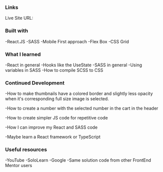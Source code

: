 ### Links 
Live Site URL: 

### Built with 

-React.JS
-SASS
-Mobile First approach
-Flex Box
-CSS Grid


### What I learned

-React in general
-Hooks like the UseState
-SASS in general
-Using variables in SASS
-How to compile SCSS to CSS

### Continued Development

-How to make thumbnails have a colored border and slightly less opacity when it's corresponding full size image is selected. 

-How to create a number with the selected number in the cart in the header

-How to create simpler JS code for repetitive code

-How I can improve my React and SASS code

-Maybe learn a React framework or TypeScript

### Useful resources 

-YouTube
-SoloLearn
-Google
-Same solution code from other FrontEnd Mentor users

